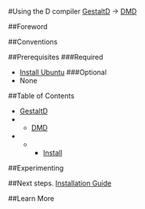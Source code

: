#Using the D compiler
[GestaltD](../README.md) → [DMD](./README.md)

##Foreword

##Conventions

##Prerequisites
###Required
* [Install Ubuntu](/ubuntu/README.md)
###Optional
* None

##Table of Contents
* [GestaltD](/README.md)
* * [DMD](./README.md)
* * * [Install](./install.md) 

##Experimenting

##Next steps.
    [Installation Guide](./install.md)

##Learn More

